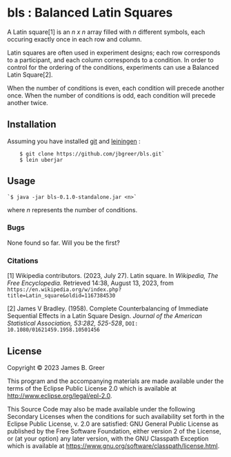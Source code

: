 # bls : Balanced Latin Squares

A Latin square[1] is an *n x n* array filled with *n* different symbols, each occuring exactly once in each row and column.

Latin squares are often used in experiment designs; each row corresponds to a participant, and each column corresponds to a condition.
In order to control for the ordering of the conditions, experiments can use a Balanced Latin Square[2].

When the number of conditions is even, each condition will precede another once.
When the number of conditions is odd, each condition will precede another twice.

## Installation

Assuming you have installed [git](https://git-scm.com) and [leiningen](https://leiningen.org) :

```
    $ git clone https://github.com/jbgreer/bls.git`
    $ lein uberjar
```

## Usage

    `$ java -jar bls-0.1.0-standalone.jar <n>`

where *n* represents the number of conditions.

### Bugs

None found so far.  Will you be the first?

### Citations

[1] Wikipedia contributors. (2023, July 27). Latin square. In _Wikipedia, The Free Encyclopedia._ Retrieved 14:38, August 13, 2023, from `https://en.wikipedia.org/w/index.php?title=Latin_square&oldid=1167384530`

[2] James V Bradley. (1958).  Complete Counterbalancing of Immediate Sequential Effects in a Latin Square Design.  _Journal of the American Statistical Association, 53:282, 525-528_, `DOI: 10.1080/01621459.1958.10501456`

## License

Copyright © 2023 James B. Greer

This program and the accompanying materials are made available under the
terms of the Eclipse Public License 2.0 which is available at
http://www.eclipse.org/legal/epl-2.0.

This Source Code may also be made available under the following Secondary
Licenses when the conditions for such availability set forth in the Eclipse
Public License, v. 2.0 are satisfied: GNU General Public License as published by
the Free Software Foundation, either version 2 of the License, or (at your
option) any later version, with the GNU Classpath Exception which is available
at https://www.gnu.org/software/classpath/license.html.